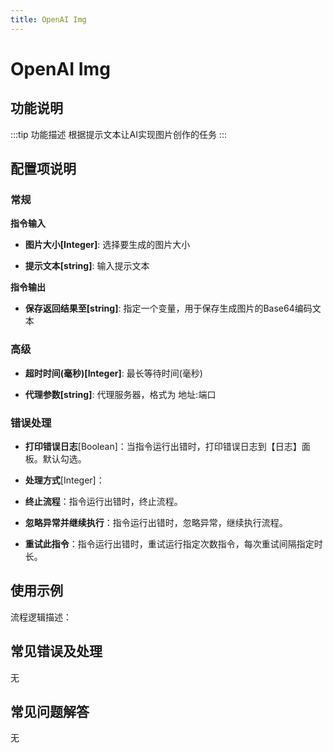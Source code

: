 ```yaml
---
title: OpenAI Img
---
```


# OpenAI Img

## 功能说明

:::tip 功能描述
根据提示文本让AI实现图片创作的任务
:::

## 配置项说明

### 常规

**指令输入**

- **图片大小[Integer]**: 选择要生成的图片大小

- **提示文本[string]**: 输入提示文本


**指令输出**

- **保存返回结果至[string]**: 指定一个变量，用于保存生成图片的Base64编码文本

### 高级

- **超时时间(毫秒)[Integer]**: 最长等待时间(毫秒)

- **代理参数[string]**: 代理服务器，格式为 地址:端口

### 错误处理

- **打印错误日志**[Boolean]：当指令运行出错时，打印错误日志到【日志】面板。默认勾选。

- **处理方式**[Integer]：

 - **终止流程**：指令运行出错时，终止流程。

 - **忽略异常并继续执行**：指令运行出错时，忽略异常，继续执行流程。

 - **重试此指令**：指令运行出错时，重试运行指定次数指令，每次重试间隔指定时长。

## 使用示例

流程逻辑描述：

## 常见错误及处理

无

## 常见问题解答

无

